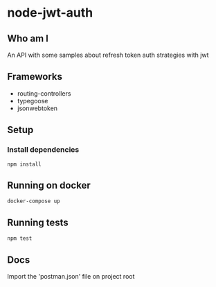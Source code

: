 # node-jwt-auth

## Who am I
An API with some samples about refresh token auth strategies with jwt

## Frameworks

- routing-controllers
- typegoose
- jsonwebtoken

## Setup

### Install dependencies
`npm install`

## Running on docker

`docker-compose up`

## Running tests

`npm test`

## Docs
Import the 'postman.json' file on project root
